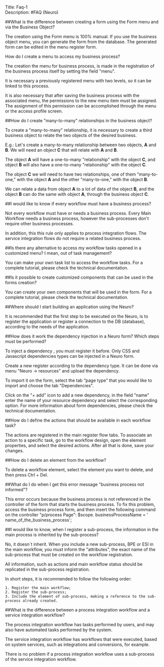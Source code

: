 Title: Faq-1  
Description:
#FAQ (Neuro)  

##What is the difference between creating a form using the Form menu and via the Business Object?  

The creation using the Form menu is 100% manual. If you use the business object menu, you can generate the form from the database. The generated form can be edited in the menu register form.  

How do I create a menu to access my business process?  

The creation the menu for business process, is made in the registration of the business process itself by setting the field "menu".  

It is necessary a previously registered menu with two levels, so it can be linked to this process.  

It is also necessary that after saving the business process with the associated menu, the permissions to the new menu item must be assigned. The assignment of this permission can be accomplished through the menu or the access profile screen.  


##How do I create "many-to-many" relationships in the business object?  

To create a "many-to-many" relationship, it is necessary to create a third business object to relate the two objects of the desired business.  

E.g.: Let's create a many-to-many relationship between two objects, **A** and **B**. We will need an object **C** that will relate with **A** and **B**.  

The object **A** will have a one-to-many "relationship" with the object **C**, and object **B** will also have a one-to-many "relationship" with the object **C**.  

The object **C** we will need to have two relationships, one of them "many-to-one," with the object **A** and the other "many-to-one," with the object **B**.  

We can relate a data from object **A** to a lot of data of the object **B**, and the object **B** can do the same with object **A**, through the business object **C**.  


##I would like to know if every workflow must have a business process?  

Not every workflow must have or needs a business process. Every Main Workflow needs a business process, however the sub-processes don't require other business processes.  

In addition, this this rule only applies to process integration flows. The service integration flows do not require a related business process.  


##Is there any alternative to access my workflow tasks opened in a customized menu? I mean, out of task management?  

You can make your own task list to access the workflow tasks. For a complete tutorial, please check the technical documentation.  


##Is it possible to create customized components that can be used in the forms creation?  

You can create your own components that will be used in the form. For a complete tutorial, please check the technical documentation.  


##Where should I start building an application using the Neuro?  

It is recommended that the first step to be executed on the Neuro, is to register the application or register a connection to the DB (database), according to the needs of the application.  


##How does it work the dependency injection in a Neuro form? Which steps must be performed?  

To inject a dependency , you must register it before. Only CSS and Javascript dependencies types can be injected in a Neuro form.  

Create a new register according to the dependency type. It can be done via menu "Neuro → resources" and upload the dependency.  

To import it on the form, select the tab “page type” that you would like to import and choose the tab "Dependencies".  

Click on the "+ add" icon to add a new dependency, in the field "name" enter the name of your resource dependency and select the corresponding option. For more information about form dependencies, please check the technical documentation.  


##How do I define the actions that should be available in each workflow task?  

The actions are registered in the main register flow tabs. To associate an action to a specific task, go to the workflow design, open the element properties, and select the desired actions. After all that is done, save your changes.   


##How do I delete an element from the workflow?    

To delete a workflow element, select the element you want to delete, and then press Ctrl + Del.    


##What do I do when I get this error message "business process not informed"?  

This error occurs because the business process is not referenced in the controller of the form that starts the business process. To fix this problem, access the business process form, and then insert the following command on the controller "p/process Page": $scope. businessProcessName = ' name_of_the_business_process';  


##I would like to know, when I register a sub-process, the information in the main process is inherited by the sub-process?  

No, it doesn´t inherit. When you include a new sub-process, BPE or ESI in the main workflow, you must inform the "attributes", the exact name of the sub-process that must be created on the workflow registration.  

All information, such as actions and main workflow status should be replicated in the sub-process registration.  

In short steps, it is recommended to follow the following order:  

	1. Register the main workflow;  
	2. Register the sub-process;  
	3. Include the element of sub-process, making a reference to the sub-process already created.  


##What is the difference between a process integration workflow and a service integration workflow?  

The process integration workflow has tasks performed by users, and may also have automated tasks performed by the system.  

The service integration workflow has workflows that were executed, based on system services, such as integrations and conversions, for example.  

There is no problem if a process integration workflow uses a sub-process of the service integration workflow.  

